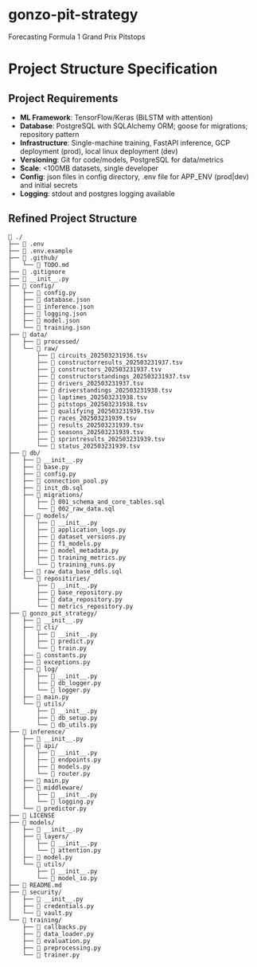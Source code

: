 # gonzo-pit-strategy
Forecasting Formula 1 Grand Prix Pitstops


# Project Structure Specification
## Project Requirements
- **ML Framework**: TensorFlow/Keras (BiLSTM with attention)
- **Database**: PostgreSQL with SQLAlchemy ORM; goose for migrations; repository pattern
- **Infrastructure**: Single-machine training, FastAPI inference, GCP deployment (prod), local linux deployment (dev)
- **Versioning**: Git for code/models, PostgreSQL for data/metrics
- **Scale**: <100MB datasets, single developer
- **Config**: json files in config directory, .env file for APP_ENV (prod|dev) and initial secrets
- **Logging**: stdout and postgres logging available

## Refined Project Structure

```text
 ./
├──  .env
├──  .env.example
├──  .github/
│   └──  TODO.md
├──  .gitignore
├──  __init__.py
├──  config/
│   ├──  config.py
│   ├──  database.json
│   ├──  inference.json
│   ├──  logging.json
│   ├──  model.json
│   └──  training.json
├──  data/
│   ├──  processed/
│   └──  raw/
│       ├──  circuits_202503231936.tsv
│       ├──  constructorresults_202503231937.tsv
│       ├──  constructors_202503231937.tsv
│       ├──  constructorstandings_202503231937.tsv
│       ├──  drivers_202503231937.tsv
│       ├──  driverstandings_202503231938.tsv
│       ├──  laptimes_202503231938.tsv
│       ├──  pitstops_202503231938.tsv
│       ├──  qualifying_202503231939.tsv
│       ├──  races_202503231939.tsv
│       ├──  results_202503231939.tsv
│       ├──  seasons_202503231939.tsv
│       ├──  sprintresults_202503231939.tsv
│       └──  status_202503231939.tsv
├──  db/
│   ├──  __init__.py
│   ├──  base.py
│   ├──  config.py
│   ├──  connection_pool.py
│   ├──  init_db.sql
│   ├──  migrations/
│   │   ├──  001_schema_and_core_tables.sql
│   │   └──  002_raw_data.sql
│   ├──  models/
│   │   ├──  __init__.py
│   │   ├──  application_logs.py
│   │   ├──  dataset_versions.py
│   │   ├──  f1_models.py
│   │   ├──  model_metadata.py
│   │   ├──  training_metrics.py
│   │   └──  training_runs.py
│   ├──  raw_data_base_ddls.sql
│   └──  repositiries/
│       ├──  __init__.py
│       ├──  base_repository.py
│       ├──  data_repository.py
│       └──  metrics_repository.py
├──  gonzo_pit_strategy/
│   ├──  __init__.py
│   ├──  cli/
│   │   ├──  __init__.py
│   │   ├──  predict.py
│   │   └──  train.py
│   ├──  constants.py
│   ├──  exceptions.py
│   ├──  log/
│   │   ├──  __init__.py
│   │   ├──  db_logger.py
│   │   └──  logger.py
│   ├──  main.py
│   └──  utils/
│       ├──  __init__.py
│       ├──  db_setup.py
│       └──  db_utils.py
├──  inference/
│   ├──  __init__.py
│   ├── 󰒍 api/
│   │   ├──  __init__.py
│   │   ├──  endpoints.py
│   │   ├──  models.py
│   │   └──  router.py
│   ├──  main.py
│   ├──  middleware/
│   │   ├──  __init__.py
│   │   └──  logging.py
│   └──  predictor.py
├──  LICENSE
├──  models/
│   ├──  __init__.py
│   ├──  layers/
│   │   ├──  __init__.py
│   │   └──  attention.py
│   ├──  model.py
│   └──  utils/
│       ├──  __init__.py
│       └──  model_io.py
├──  README.md
├──  security/
│   ├──  __init__.py
│   ├──  credentials.py
│   └──  vault.py
└──  training/
    ├──  callbacks.py
    ├──  data_loader.py
    ├──  evaluation.py
    ├──  preprocessing.py
    └──  trainer.py